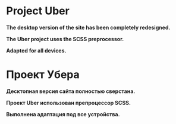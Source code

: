 # Project Uber

**The desktop version of the site has been completely redesigned.**

**The Uber project uses the SCSS preprocessor.**

**Adapted for all devices.**


# Проект Убера

**Десктопная версия сайта полностью сверстана.**

**Проект Uber  использован препроцессор SCSS.**

**Выполнена адаптация под все устройства.** 
